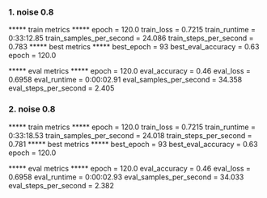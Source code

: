 ### 1. noise 0.8

***** train metrics *****
  epoch                    =      120.0
  train_loss               =     0.7215
  train_runtime            = 0:33:12.85
  train_samples_per_second =     24.086
  train_steps_per_second   =      0.783
***** best metrics *****
  best_epoch         =    93
  best_eval_accuracy =  0.63
  epoch              = 120.0

***** eval metrics *****
  epoch                   =      120.0
  eval_accuracy           =       0.46
  eval_loss               =     0.6958
  eval_runtime            = 0:00:02.91
  eval_samples_per_second =     34.358
  eval_steps_per_second   =      2.405

### 2. noise 0.8

***** train metrics *****
  epoch                    =      120.0
  train_loss               =     0.7215
  train_runtime            = 0:33:18.53
  train_samples_per_second =     24.018
  train_steps_per_second   =      0.781
***** best metrics *****
  best_epoch         =    93
  best_eval_accuracy =  0.63
  epoch              = 120.0

***** eval metrics *****
  epoch                   =      120.0
  eval_accuracy           =       0.46
  eval_loss               =     0.6958
  eval_runtime            = 0:00:02.93
  eval_samples_per_second =     34.033
  eval_steps_per_second   =      2.382